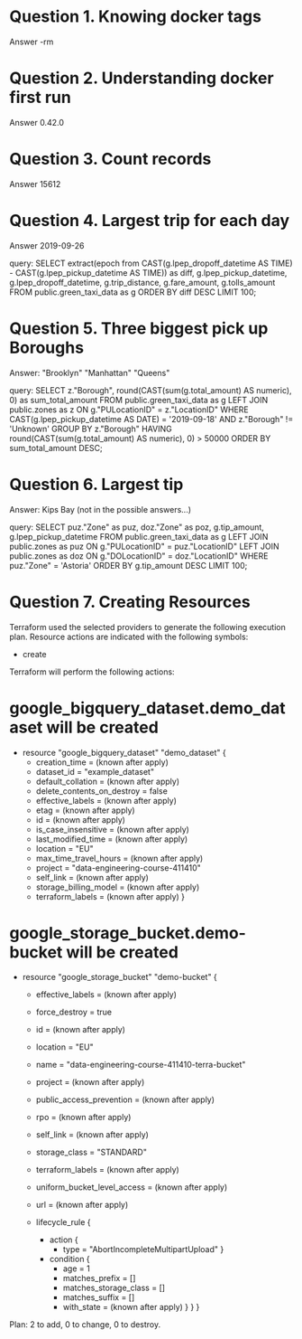 # Question 1. Knowing docker tags
Answer -rm

# Question 2. Understanding docker first run
Answer 0.42.0

# Question 3. Count records
Answer 15612

# Question 4. Largest trip for each day
Answer 2019-09-26

query:
SELECT extract(epoch from CAST(g.lpep_dropoff_datetime AS TIME) - 
			   CAST(g.lpep_pickup_datetime AS TIME)) as diff,
	g.lpep_pickup_datetime, g.lpep_dropoff_datetime,
	g.trip_distance, g.fare_amount, g.tolls_amount
FROM public.green_taxi_data as g
ORDER BY diff DESC
LIMIT 100;

# Question 5. Three biggest pick up Boroughs
Answer: "Brooklyn" "Manhattan" "Queens"

query:
SELECT z."Borough", round(CAST(sum(g.total_amount) AS numeric), 0) as sum_total_amount
FROM public.green_taxi_data as g
LEFT JOIN public.zones as z
ON g."PULocationID" = z."LocationID"
WHERE CAST(g.lpep_pickup_datetime AS DATE) = '2019-09-18'
	AND z."Borough" != 'Unknown'
GROUP BY z."Borough"
HAVING round(CAST(sum(g.total_amount) AS numeric), 0) > 50000
ORDER BY sum_total_amount DESC;

# Question 6. Largest tip
Answer: Kips Bay  (not in the possible answers...)

query:
SELECT puz."Zone" as puz, doz."Zone" as poz, g.tip_amount, g.lpep_pickup_datetime
FROM public.green_taxi_data as g
LEFT JOIN public.zones as puz
ON g."PULocationID" = puz."LocationID"
LEFT JOIN public.zones as doz
ON g."DOLocationID" = doz."LocationID"
WHERE puz."Zone" = 'Astoria'
ORDER BY g.tip_amount DESC
LIMIT 100;

# Question 7. Creating Resources

Terraform used the selected providers to generate the following execution plan. Resource actions are
indicated with the following symbols:
  + create

Terraform will perform the following actions:

  # google_bigquery_dataset.demo_dataset will be created
  + resource "google_bigquery_dataset" "demo_dataset" {
      + creation_time              = (known after apply)
      + dataset_id                 = "example_dataset"
      + default_collation          = (known after apply)
      + delete_contents_on_destroy = false
      + effective_labels           = (known after apply)
      + etag                       = (known after apply)
      + id                         = (known after apply)
      + is_case_insensitive        = (known after apply)
      + last_modified_time         = (known after apply)
      + location                   = "EU"
      + max_time_travel_hours      = (known after apply)
      + project                    = "data-engineering-course-411410"
      + self_link                  = (known after apply)
      + storage_billing_model      = (known after apply)
      + terraform_labels           = (known after apply)
    }

  # google_storage_bucket.demo-bucket will be created
  + resource "google_storage_bucket" "demo-bucket" {
      + effective_labels            = (known after apply)
      + force_destroy               = true
      + id                          = (known after apply)
      + location                    = "EU"
      + name                        = "data-engineering-course-411410-terra-bucket"
      + project                     = (known after apply)
      + public_access_prevention    = (known after apply)
      + rpo                         = (known after apply)
      + self_link                   = (known after apply)
      + storage_class               = "STANDARD"
      + terraform_labels            = (known after apply)
      + uniform_bucket_level_access = (known after apply)
      + url                         = (known after apply)

      + lifecycle_rule {
          + action {
              + type = "AbortIncompleteMultipartUpload"
            }
          + condition {
              + age                   = 1
              + matches_prefix        = []
              + matches_storage_class = []
              + matches_suffix        = []
              + with_state            = (known after apply)
            }
        }
    }

Plan: 2 to add, 0 to change, 0 to destroy.
